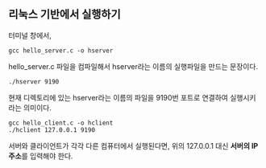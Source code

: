 
## 리눅스 기반에서 실행하기
터미널 창에서,


```
gcc hello_server.c -o hserver 
```
hello_server.c 파일을 컴파일해서 hserver라는 이름의 실행파일을 만드는 문장이다.


```
./hserver 9190
```
현재 디렉토리에 있는 hserver라는 이름의 파일을 9190번 포트로 연결하여 실행시키라는 의미이다.


```
gcc hello_client.c -o hclient
./hclient 127.0.0.1 9190
```
서버와 클라이언트가 각각 다른 컴퓨터에서 실행된다면, 위의 127.0.0.1 대신 **서버의 IP주소**를 입력해야 한다.
